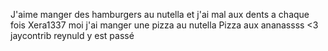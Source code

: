 J'aime manger des hamburgers au nutella et 
j'ai mal aux dents a chaque fois
Xera1337
moi j'ai manger une pizza au nutella
Pizza aux ananassss <3
jaycontrib
reynuld y est passé 
